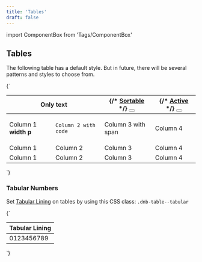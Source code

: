 ```yaml
---
title: 'Tables'
draft: false
---
```


import ComponentBox from 'Tags/ComponentBox'

## Tables

The following table has a default style. But in future, there will be several patterns and styles to choose from.

<ComponentBox reactLive hideCode data-dnb-test="table-default">
{`
<table className="dnb-table">
  <thead>
    <tr>
      <th colSpan="2" className="dnb-table--no-wrap">
        Only text
      </th>
      <th className="dnb-table--sortable dnb-table--reversed">
        {/* <a href="#sort">
          Sortable
          <IconPrimary icon="chevron-down" />
        </a> */}
        <Button
          variant="tertiary"
          icon="chevron-down"
          text="Sortable"
          title="Sort table row"
        />
      </th>
      <th className="dnb-table--sortable dnb-table--active">
        {/* <a href="#sort">
          Active
          <IconPrimary icon="chevron-down" />
        </a> */}
        <Button
          variant="tertiary"
          icon="chevron-down"
          text="Active"
          title="Sort table row"
        />
      </th>
    </tr>
  </thead>
  <tbody>
    <tr>
      <td>
        <p>
          Column 1 <b>width p</b>
        </p>
      </td>
      <td>
        <code className="dnb-code">Column 2 with code</code>
      </td>
      <td>
        <span>Column 3 with span</span>
      </td>
      <td>Column 4</td>
    </tr>
    <tr>
      <td>Column 1</td>
      <td>Column 2</td>
      <td>Column 3</td>
      <td>Column 4</td>
    </tr>
    <tr>
      <td>Column 1</td>
      <td>Column 2</td>
      <td>Column 3</td>
      <td>Column 4</td>
    </tr>
  </tbody>
</table>
`}
</ComponentBox>

### Tabular Numbers

Set [Tabular Lining](/uilib/typography/numbers) on tables by using this CSS class: `.dnb-table--tabular`

<ComponentBox reactLive hideCode data-dnb-test="table-default">
{`
<table className="dnb-table dnb-table--tabular">
  <thead>
    <tr>
      <th>
        Tabular Lining
      </th>
    </tr>
  </thead>
  <tbody>
    <tr>
      <td>0123456789</td>
    </tr>
  </tbody>
</table>
`}
</ComponentBox>
